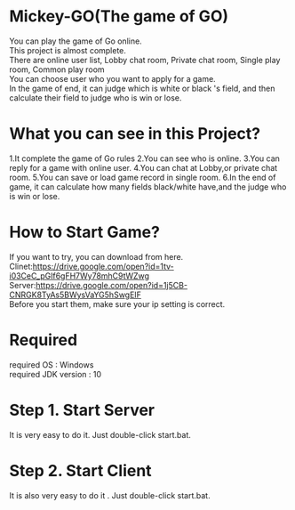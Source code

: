 # Mickey-GO(The game of GO)
You can play the game of Go online.<br>
This project is almost complete. <br>
There are online user list, Lobby chat room, Private chat room, Single play room, Common play room <br>
You can choose user who you want to apply for a game.<br>
In the game of end, it can judge which is white or black 's field, and then calculate their field to judge who is win or lose.
# What you can see in this Project?
1.It complete the game of Go rules
2.You can see who is online.
3.You can reply for a game with online user.
4.You can chat at Lobby,or private chat room.
5.You can save or load game record in single room.
6.In the end of game, it can calculate how many fields black/white have,and the judge who is win or lose.
# How to Start Game?
If you want to try, you can download from here. <br>
Clinet:https://drive.google.com/open?id=1tv-i03CeC_pGlf6gFH7Wy78mhC9tWZwg <br>
Server:https://drive.google.com/open?id=1j5CB-CNRGK8TyAs5BWysVaYG5hSwgEIF <br>
Before you start them, make sure your ip setting is correct. <br>
# Required
required OS : Windows <br>
required JDK version : 10 <br>
# Step 1. Start Server
It is very easy to do it. Just double-click start.bat.
# Step 2. Start Client
It is also very easy to do it . Just double-click start.bat.
